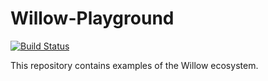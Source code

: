# Willow-Playground
[![Build Status](https://travis-ci.org/ba-st/Willow-Playground.svg?branch=master)](https://travis-ci.org/ba-st/Willow-Playground)

This repository contains examples of the Willow ecosystem.
